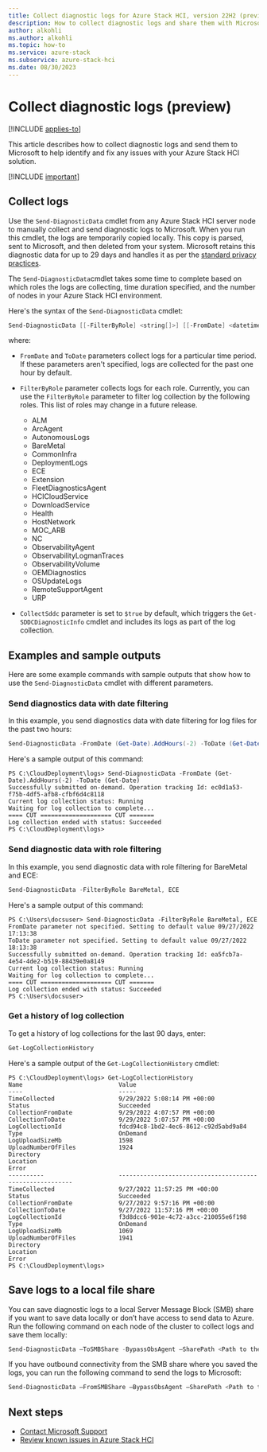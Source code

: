 ```yaml
---
title: Collect diagnostic logs for Azure Stack HCI, version 22H2 (preview)
description: How to collect diagnostic logs and share them with Microsoft.
author: alkohli
ms.author: alkohli
ms.topic: how-to
ms.service: azure-stack
ms.subservice: azure-stack-hci
ms.date: 08/30/2023
---
```


# Collect diagnostic logs (preview)

[!INCLUDE [applies-to](../../includes/hci-applies-to-supplemental-package.md)]

This article describes how to collect diagnostic logs and send them to Microsoft to help identify and fix any issues with your Azure Stack HCI solution.

[!INCLUDE [important](../../includes/hci-preview.md)]

## Collect logs

Use the `Send-DiagnosticData` cmdlet from any Azure Stack HCI server node to manually collect and send diagnostic logs to Microsoft. When you run this cmdlet, the logs are temporarily copied locally. This copy is parsed, sent to Microsoft, and then deleted from your system. Microsoft retains this diagnostic data for up to 29 days and handles it as per the [standard privacy practices](https://privacy.microsoft.com/).

The `Send-DiagnosticData`cmdlet takes some time to complete based on which roles the logs are collecting, time duration specified, and the number of nodes in your Azure Stack HCI environment.

Here's the syntax of the `Send-DiagnosticData` cmdlet:

```powershell
Send-DiagnosticData [[-FilterByRole] <string[]>] [[-FromDate] <datetime>] [[-ToDate] <datetime>] [[-CollectSddc] <bool>]  [<CommonParameters>]
```

where: 

- `FromDate` and `ToDate` parameters collect logs for a particular time period. If these parameters aren't specified, logs are collected for the past one hour by default.

- `FilterByRole` parameter collects logs for each role. Currently, you can use the `FilterByRole` parameter to filter log collection by the following roles. This list of roles may change in a future release.

  - ALM
  - ArcAgent
  - AutonomousLogs
  - BareMetal
  - CommonInfra
  - DeploymentLogs
  - ECE
  - Extension
  - FleetDiagnosticsAgent
  - HCICloudService
  - DownloadService
  - Health
  - HostNetwork
  - MOC_ARB
  - NC
  - ObservabilityAgent
  - ObservabilityLogmanTraces
  - ObservabilityVolume
  - OEMDiagnostics
  - OSUpdateLogs
  - RemoteSupportAgent
  - URP

- `CollectSddc` parameter is set to `$true` by default, which triggers the `Get-SDDCDiagnosticInfo` cmdlet and includes its logs as part of the log collection.

## Examples and sample outputs

Here are some example commands with sample outputs that show how to use the `Send-DiagnosticData` cmdlet with different parameters.

### Send diagnostics data with date filtering

In this example, you send diagnostics data with date filtering for log files for the past two hours:

   ```powershell
   Send-DiagnosticData -FromDate (Get-Date).AddHours(-2) -ToDate (Get-Date)
   ```

   Here's a sample output of this command:

   ```output
   PS C:\CloudDeployment\logs> Send-DiagnosticData -FromDate (Get-Date).AddHours(-2) -ToDate (Get-Date)
   Successfully submitted on-demand. Operation tracking Id: ec0d1a53-f75b-4df5-afb8-cfbf6d4c8118
   Current log collection status: Running
   Waiting for log collection to complete...
   ==== CUT ==================== CUT =======
   Log collection ended with status: Succeeded
   PS C:\CloudDeployment\logs>
   ```

### Send diagnostic data with role filtering

In this example, you send diagnostic data with role filtering for BareMetal and ECE:

   ```powershell
   Send-DiagnosticData -FilterByRole BareMetal, ECE
   ```

   Here's a sample output of this command:

   ```output
   PS C:\Users\docsuser> Send-DiagnosticData -FilterByRole BareMetal, ECE
   FromDate parameter not specified. Setting to default value 09/27/2022 17:13:38
   ToDate parameter not specified. Setting to default value 09/27/2022 18:13:38
   Successfully submitted on-demand. Operation tracking Id: ea5fcb7a-4e54-4de2-b519-88439e0a8149
   Current log collection status: Running
   Waiting for log collection to complete...
   ==== CUT ==================== CUT =======
   Log collection ended with status: Succeeded
   PS C:\Users\docsuser>
   ```

### Get a history of log collection

To get a history of log collections for the last 90 days, enter:

   ```powershell
   Get-LogCollectionHistory  
   ```

   Here's a sample output of the `Get-LogCollectionHistory` cmdlet:

   ```output
   PS C:\CloudDeployment\logs> Get-LogCollectionHistory
   Name                           Value
   ----                           -----
   TimeCollected                  9/29/2022 5:08:14 PM +00:00
   Status                         Succeeded
   CollectionFromDate             9/29/2022 4:07:57 PM +00:00
   CollectionToDate               9/29/2022 5:07:57 PM +00:00
   LogCollectionId                fdcd94c8-1bd2-4ec6-8612-c92d5abd9a84
   Type                           OnDemand
   LogUploadSizeMb                1598
   UploadNumberOfFiles            1924
   Directory
   Location
   Error
   ----------                     ---------------------------------------------------------
   TimeCollected                  9/27/2022 11:57:25 PM +00:00
   Status                         Succeeded
   CollectionFromDate             9/27/2022 9:57:16 PM +00:00
   CollectionToDate               9/27/2022 11:57:16 PM +00:00
   LogCollectionId                f3d8dcc6-901e-4c72-a3cc-210055e6f198
   Type                           OnDemand
   LogUploadSizeMb                1069
   UploadNumberOfFiles            1941
   Directory
   Location
   Error
   PS C:\CloudDeployment\logs>
   ```

## Save logs to a local file share

You can save diagnostic logs to a local Server Message Block (SMB) share if you want to save data locally or don’t have access to send data to Azure.
Run the following command on each node of the cluster to collect logs and save them locally:

```powershell
Send-DiagnosticData –ToSMBShare -BypassObsAgent –SharePath <Path to the SMB share> -ShareCredential <Crendentials to connect to the SharePath>  
```

If you have outbound connectivity from the SMB share where you saved the logs, you can run the following command to send the logs to Microsoft:

```powershell
Send-DiagnosticData –FromSMBShare –BypassObsAgent –SharePath <Path to the SMB share> -ShareCredential <Crendentials to connect to the SharePath>
```

## Next steps

- [Contact Microsoft Support](get-support.md)
- [Review known issues in Azure Stack HCI](../../hci/hci-known-issues.md)
